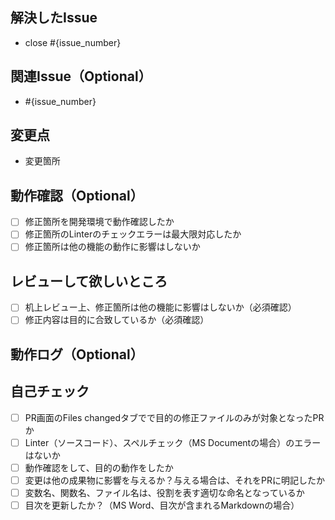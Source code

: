 ## 解決したIssue

- close #{issue_number}

## 関連Issue（Optional）

- #{issue_number}

## 変更点
<!-- 変更を端的に箇条書きで -->
- 変更箇所

## 動作確認（Optional）
<!-- コード変更であれば必ず、何を確認したか書く 単体試験実施、ブラウザで表示確認、修正箇所をマニュアル試験で確認 等　-->
<!-- コード変更、ドキュメント変更でかつGithub外部でレビューを回した場合は記載する。 日本語チェック、体裁チェック、修正箇所整合性チェック（レビュー者：山田、田中）-->
- [ ] 修正箇所を開発環境で動作確認したか
- [ ] 修正箇所のLinterのチェックエラーは最大限対応したか
- [ ] 修正箇所は他の機能の動作に影響はしないか

## レビューして欲しいところ
<!-- 特にレビューアに気をつけて欲しいところ、確認して欲しい観点があれば足す -->
- [ ] 机上レビュー上、修正箇所は他の機能に影響はしないか（必須確認）
- [ ] 修正内容は目的に合致しているか（必須確認）

## 動作ログ（Optional）
<!--UI等の変更であればスクリーンショット-->
<!--機能が正しく動作したことを示すログ、出力ファイル等-->

## 自己チェック
<!-- PullRequestのレビューアー設定前にチェックを入れて下さい。 -->
- [ ] PR画面のFiles changedタブでで目的の修正ファイルのみが対象となったPRか
- [ ] Linter（ソースコード）、スペルチェック（MS Documentの場合）のエラーはないか
- [ ] 動作確認をして、目的の動作をしたか
- [ ] 変更は他の成果物に影響を与えるか？与える場合は、それをPRに明記したか
- [ ] 変数名、関数名、ファイル名は、役割を表す適切な命名となっているか
- [ ] 目次を更新したか？（MS Word、目次が含まれるMarkdownの場合）

